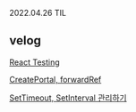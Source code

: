 2022.04.26 TIL

## velog

[React Testing](https://velog.io/@jeajea0127/React-Testing)

[CreatePortal, forwardRef](https://velog.io/@jeajea0127/CreatePortal-forwardRef-React)

[SetTimeout, SetInterval 관리하기](https://velog.io/@jeajea0127/React-Settimeout-%EA%B4%80%EB%A6%AC)
